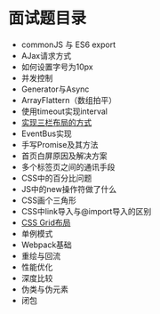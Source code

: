 # 面试题目录
- commonJS 与 ES6 export
- AJax请求方式
- 如何设置字号为10px
- 并发控制
- Generator与Async
- ArrayFlattern（数组拍平）
- 使用timeout实现interval
- [实现三栏布局的方式](https://zhuanlan.zhihu.com/p/25070186)
- EventBus实现
- 手写Promise及其方法
- 首页白屏原因及解决方案
- 多个标签页之间的通讯手段
- CSS中的百分比问题
- JS中的new操作符做了什么
- CSS画个三角形
- CSS中link导入与@import导入的区别
- [CSS Grid布局](https://css-tricks.com/snippets/css/complete-guide-grid/)
- 单例模式
- Webpack基础
- 重绘与回流
- 性能优化
- 深度比较
- 伪类与伪元素
- 闭包
